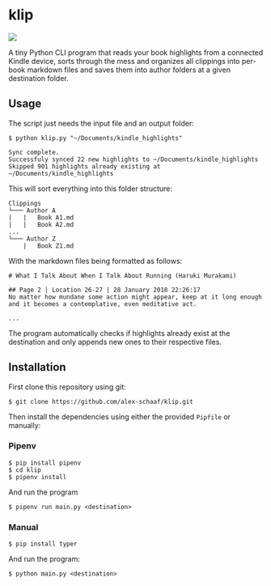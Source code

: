 # klip

![](https://img.shields.io/badge/python-3-blue)

A tiny Python CLI program that reads your book highlights from a connected Kindle device, sorts through the mess and organizes all clippings into per-book markdown files and saves them into author folders at a given destination folder. 

## Usage

The script just needs the input file and an output folder:

```
$ python klip.py "~/Documents/kindle_highlights"

Sync complete.
Successfuly synced 22 new highlights to ~/Documents/kindle_highlights
Skipped 901 highlights already existing at ~/Documents/kindle_highlights
```

This will sort everything into this folder structure:

```
Clippings
└─── Author A
|   |   Book A1.md
|   |   Book A2.md
...
└─── Author Z
    |   Book Z1.md
```

With the markdown files being formatted as follows:

```
# What I Talk About When I Talk About Running (Haruki Murakami)

## Page 2 | Location 26-27 | 28 January 2018 22:26:17 
No matter how mundane some action might appear, keep at it long enough and it becomes a contemplative, even meditative act.

...
```

The program automatically checks if highlights already exist at the destination and only appends new ones to their respective files.

## Installation

First clone this repository using git:
```
$ git clone https://github.com/alex-schaaf/klip.git
```

Then install the dependencies using either the provided `Pipfile` or manually:

### Pipenv
```
$ pip install pipenv
$ cd klip
$ pipenv install
```
And run the program
```
$ pipenv run main.py <destination>
```
### Manual
```
$ pip install typer
```
And run the program:
```
$ python main.py <destination>
```